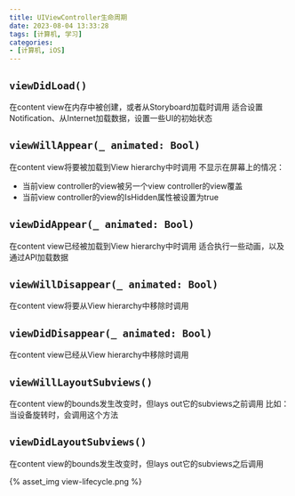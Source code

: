 ```yaml
---
title: UIViewController生命周期
date: 2023-08-04 13:33:28
tags: [计算机, 学习]
categories:
- [计算机, iOS]
---
```

## `viewDidLoad()`

在content view在内存中被创建，或者从Storyboard加载时调用
适合设置Notification、从Internet加载数据，设置一些UI的初始状态

## `viewWillAppear(_ animated: Bool)`

在content view将要被加载到View hierarchy中时调用
不显示在屏幕上的情况：
- 当前view controller的view被另一个view controller的view覆盖
- 当前view controller的view的IsHidden属性被设置为true

## `viewDidAppear(_ animated: Bool)`

在content view已经被加载到View hierarchy中时调用
适合执行一些动画，以及通过API加载数据

## `viewWillDisappear(_ animated: Bool)`

在content view将要从View hierarchy中移除时调用

## `viewDidDisappear(_ animated: Bool)`

在content view已经从View hierarchy中移除时调用

## `viewWillLayoutSubviews()`

在content view的bounds发生改变时，但lays out它的subviews之前调用
比如：当设备旋转时，会调用这个方法

## `viewDidLayoutSubviews()`

在content view的bounds发生改变时，但lays out它的subviews之后调用

{% asset_img view-lifecycle.png %}